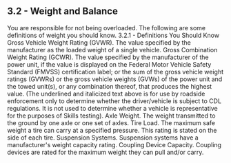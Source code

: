 ## 3.2 - Weight and Balance
You are responsible for not being overloaded. The following are some definitions of weight you should know.
3.2.1 - Definitions You Should Know
Gross Vehicle Weight Rating (GVWR). The value specified by the manufacturer as the loaded weight of a single vehicle.
Gross Combination Weight Rating (GCWR). The value specified by the manufacturer of the power unit, if the value is displayed on the Federal Motor Vehicle Safety Standard (FMVSS) certification label; or the sum of the gross vehicle weight ratings (GVWRs) or the gross vehicle weights (GVWs) of the power unit and the towed unit(s), or any combination thereof, that produces the highest value.
(The underlined and italicized text above is for use by roadside enforcement only to determine whether the driver/vehicle is subject to CDL regulations. It is not used to determine whether a vehicle is representative for the purposes of Skills testing).
Axle Weight. The weight transmitted to the ground by one axle or one set of axles.
Tire Load. The maximum safe weight a tire can carry at a specified pressure. This rating is stated on the side of each tire.
Suspension Systems. Suspension systems have a manufacturer's weight capacity rating.
Coupling Device Capacity. Coupling devices are rated for the maximum weight they can pull and/or carry.